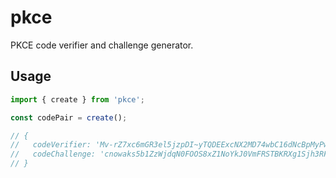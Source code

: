 # pkce

PKCE code verifier and challenge generator.

## Usage

```js
import { create } from 'pkce';

const codePair = create();

// {
//   codeVerifier: 'Mv-rZ7xc6mGR3el5jzpDI~yTQDEExcNX2MD74wbC16dNcBpMyPw1S8bQMxrKA2M_K38HPILBp0bgrsuEfGWdb.Tm8tFlRbamb.SZFJlTq_pHcvOj0fSUwdeFA~AJkNHv',
//   codeChallenge: 'cnowaks5b1ZzWjdqN0FOOS8xZ1NoYkJ0VmFRSTBKRXg1Sjh3RFM5VzAvST0'
// }
```
